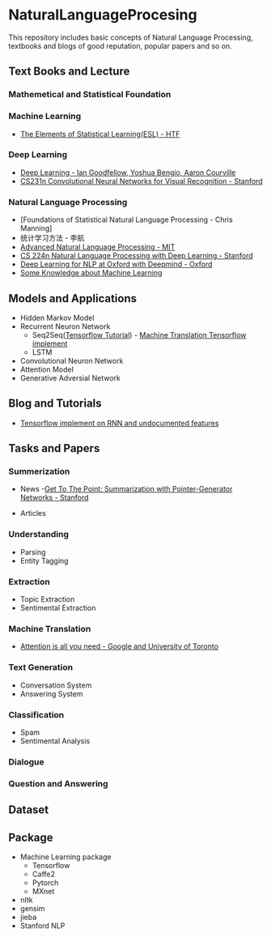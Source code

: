 # NaturalLanguageProcesing
This repository includes basic concepts of Natural Language Processing, textbooks and blogs of good reputation, popular papers and so on.   

## Text Books and Lecture

### Mathemetical and Statistical Foundation

### Machine Learning
* [The Elements of Statistical Learning(ESL) - HTF](https://web.stanford.edu/~hastie/Papers/ESLII.pdf)

### Deep Learning
* [Deep Learning - Ian Goodfellow, Yoshua Bengio, Aaron Courville](https://github.com/HFTrader/DeepLearningBook)
* [CS231n Convolutional Neural Networks for Visual Recognition - Stanford](http://cs231n.stanford.edu/)


### Natural Language Processing
* [Foundations of Statistical Natural Language Processing - 
    Chris Manning] 
* 统计学习方法 - 李航
* [Advanced Natural Language Processing - MIT](https://ocw.mit.edu/courses/electrical-engineering-and-computer-science/6-864-advanced-natural-language-processing-fall-2005/index.htm)
* [CS 224n Natural Language Processing with Deep Learning - Stanford](https://ocw.mit.edu/courses/electrical-engineering-and-computer-science/6-864-advanced-natural-language-processing-fall-2005/index.htm)
* [Deep Learning for NLP at Oxford with Deepmind - Oxford](https://www.youtube.com/playlist?list=PL613dYIGMXoZBtZhbyiBqb0QtgK6oJbpm)
* [Some Knowledge about Machine Learning](https://www.youtube.com/playlist?list=PL613dYIGMXoZBtZhbyiBqb0QtgK6oJbpm)

## Models and Applications
- Hidden Markov Model
- Recurrent Neuron Network
    - Seq2Seq([Tensorflow Tutorial](https://github.com/llSourcell/seq2seq_model_live/blob/master/2-seq2seq-advanced.ipynb))
          - [Machine Translation Tensorflow implement](https://github.com/tensorflow/nmt)  
    - LSTM
- Convolutional Neuron Network
- Attention Model
- Generative Adversial Network

## Blog and Tutorials
- [Tensorflow implement on RNN and undocumented features](http://www.wildml.com/2016/08/rnns-in-tensorflow-a-practical-guide-and-undocumented-features/)

## Tasks and Papers

### Summerization
- News
    -[Get To The Point: Summarization with Pointer-Generator Networks - Stanford](https://nlp.stanford.edu/pubs/see2017get.pdf)
    
- Articles

### Understanding
- Parsing
- Entity Tagging

### Extraction
- Topic Extraction
- Sentimental Extraction

### Machine Translation
- [Attention is all you need - Google and University of Toronto](https://arxiv.org/pdf/1706.03762.pdf)

### Text Generation
- Conversation System
- Answering System

### Classification
- Spam
- Sentimental Analysis

### Dialogue

### Question and Answering

## Dataset

## Package
- Machine Learning package
    - Tensorflow
    - Caffe2
    - Pytorch
    - MXnet
- nltk
- gensim
- jieba
- Stanford NLP 
